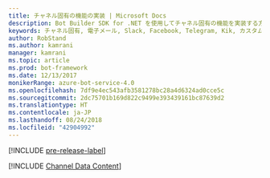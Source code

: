 ```yaml
---
title: チャネル固有の機能の実装 | Microsoft Docs
description: Bot Builder SDK for .NET を使用してチャネル固有の機能を実装する方法について説明します。
keywords: チャネル固有, 電子メール, Slack, Facebook, Telegram, Kik, カスタム チャネル
author: RobStand
ms.author: kamrani
manager: kamrani
ms.topic: article
ms.prod: bot-framework
ms.date: 12/13/2017
monikerRange: azure-bot-service-4.0
ms.openlocfilehash: 7df9e4ec543afb3581278bc28a4d6324ad0cce5c
ms.sourcegitcommit: 2dc75701b169d822c9499e393439161bc87639d2
ms.translationtype: HT
ms.contentlocale: ja-JP
ms.lasthandoff: 08/24/2018
ms.locfileid: "42904992"
---
```

[!INCLUDE [pre-release-label](../includes/pre-release-label.md)]

[!INCLUDE [Channel Data Content](../includes/snippet-channeldata.md)]
